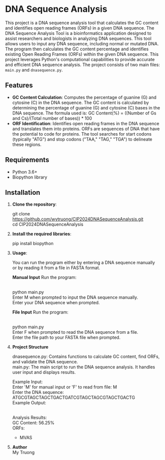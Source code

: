 # DNA Sequence Analysis

This project is a DNA sequence analysis tool that calculates the GC content and identifies open reading frames (ORFs) in a given DNA sequence. The DNA Sequence Analysis Tool is a bioinformatics application designed to assist researchers and biologists in analyzing DNA sequences. This tool allows users to input any DNA sequence, including normal or mutated DNA. The program then calculates the GC content percentage and identifies existing Open Reading Frames (ORFs) within the given DNA sequence. This project leverages Python's computational capabilities to provide accurate and efficient DNA sequence analysis. The project consists of two main files: `main.py` and `dnasequence.py`.

## Features

- **GC Content Calculation**: Computes the percentage of guanine (G) and cytosine (C) in the DNA sequence. The GC content is calculated by determining the percentage of guanine (G) and cytosine (C) bases in the DNA sequence. The formula used is: GC Content(%) =  ((Number of Gs and Cs)/(Total number of bases)) * 100
- **ORF Identification**: Identifies open reading frames in the DNA sequence and translates them into proteins. ORFs are sequences of DNA that have the potential to code for proteins. The tool searches for start codons (typically "ATG") and stop codons ("TAA," "TAG," "TGA") to delineate these regions.

## Requirements

- Python 3.6+
- Biopython library

## Installation

1. **Clone the repository**:
   
   git clone https://github.com/wytruong/CIP2024DNASequenceAnalysis.git<br>
   cd CIP2024DNASequenceAnalysis
   
3. **Install the required libraries**:
   
   pip install biopython

4. **Usage**:
   
   You can run the program either by entering a DNA sequence manually or by reading it from a file in FASTA format.

   **Manual Input**
   Run the program:<br><br>
   
   python main.py<br>
   Enter M when prompted to input the DNA sequence manually.<br>
   Enter your DNA sequence when prompted.<br>

   **File Input**
   Run the program:<br><br>

   python main.py<br>
   Enter F when prompted to read the DNA sequence from a file.<br>
   Enter the file path to your FASTA file when prompted.<br>

5. **Project Structure**

   dnasequence.py: Contains functions to calculate GC content, find ORFs, and validate the DNA sequence.<br>
   main.py: The main script to run the DNA sequence analysis. It handles user input and displays results.<br>

   Example Input:<br>
   Enter 'M' for manual input or 'F' to read from file: M<br>
   Enter the DNA sequence: ATGCGTAGCTAGCTGACTGATCGTAGCTAGCGTAGCTGACTG<br>
   Example Output:<br><br>
   
   Analysis Results:<br>
   GC Content: 56.25%<br>
   ORFs:<br>
   - MVAS<br>

6. **Author**<br>
   My Truong
